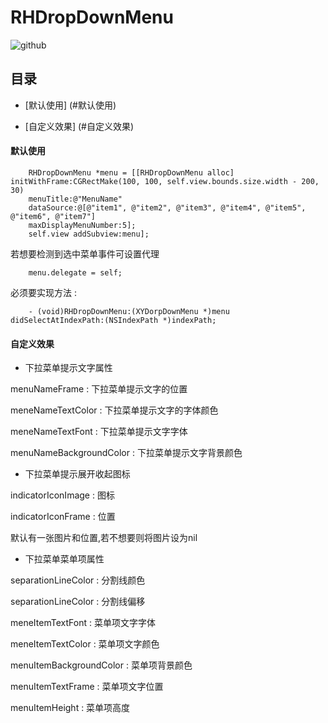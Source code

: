 RHDropDownMenu
========================

![github](http://a2.qpic.cn/psb?/V10AI9AY3CwCiW/n66PqQHNIijHlGv1LGCBDcHY6C70jD7H5iIHqCFelJw!/b/dH4BAAAAAAAA&bo=nQH0AgAAAAACFFo!&rf=viewer_4)

目录
--------------------------
* [默认使用] (#默认使用)

* [自定义效果] (#自定义效果)

#### <a id = "默认使用"></a>默认使用
<!--## <a id="UIWebView01-下拉刷新"></a>UIWebView01-下拉刷新-->
        RHDropDownMenu *menu = [[RHDropDownMenu alloc] initWithFrame:CGRectMake(100, 100, self.view.bounds.size.width - 200, 30)
        menuTitle:@"MenuName" 
        dataSource:@[@"item1", @"item2", @"item3", @"item4", @"item5", @"item6", @"item7"] 
        maxDisplayMenuNumber:5];
        self.view addSubview:menu];
  
  若想要检测到选中菜单事件可设置代理
  
        menu.delegate = self;
  
  必须要实现方法 : 
        
        - (void)RHDropDownMenu:(XYDorpDownMenu *)menu didSelectAtIndexPath:(NSIndexPath *)indexPath;


#### <a id = "自定义效果"></a>自定义效果
  
  * 下拉菜单提示文字属性
  
  menuNameFrame : 下拉菜单提示文字的位置
  
  meneNameTextColor : 下拉菜单提示文字的字体颜色
  
  meneNameTextFont : 下拉菜单提示文字字体
  
  menuNameBackgroundColor : 下拉菜单提示文字背景颜色
  
  * 下拉菜单提示展开收起图标
  
  indicatorIconImage : 图标
  
  indicatorIconFrame : 位置
  
  默认有一张图片和位置,若不想要则将图片设为nil
  
  * 下拉菜单菜单项属性
  
  separationLineColor : 分割线颜色
  
  separationLineColor : 分割线偏移
  
  meneItemTextFont : 菜单项文字字体
  
  meneItemTextColor : 菜单项文字颜色
  
  menuItemBackgroundColor : 菜单项背景颜色
  
  menuItemTextFrame : 菜单项文字位置
  
  menuItemHeight : 菜单项高度
  
